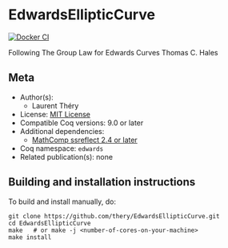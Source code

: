 <!---
This file was generated from `meta.yml`, please do not edit manually.
Follow the instructions on https://github.com/coq-community/templates to regenerate.
--->
# EdwardsEllipticCurve

[![Docker CI][docker-action-shield]][docker-action-link]

[docker-action-shield]: https://github.com/thery/EdwardsEllipticCurve/actions/workflows/docker-action.yml/badge.svg?branch=master
[docker-action-link]: https://github.com/thery/EdwardsEllipticCurve/actions/workflows/docker-action.yml





Following The Group Law for Edwards Curves Thomas C. Hales

## Meta

- Author(s):
  - Laurent Théry
- License: [MIT License](LICENSE)
- Compatible Coq versions: 9.0 or later
- Additional dependencies:
  - [MathComp ssreflect 2.4 or later](https://math-comp.github.io)
- Coq namespace: `edwards`
- Related publication(s): none

## Building and installation instructions

To build and install manually, do:

``` shell
git clone https://github.com/thery/EdwardsEllipticCurve.git
cd EdwardsEllipticCurve
make   # or make -j <number-of-cores-on-your-machine> 
make install
```



